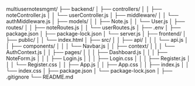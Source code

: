 multiusernotesmgmt/
├── backend/
│   ├── controllers/
│   │   ├── noteController.js
│   │   └── userController.js
│   ├── middleware/
│   │   └── authMiddleware.js
│   ├── models/
│   │   ├── Note.js
│   │   └── User.js
│   ├── routes/
│   │   ├── noteRoutes.js
│   │   └── userRoutes.js
│   ├── .env
│   ├── package.json
│   ├── package-lock.json
│   └── server.js
│
├── frontend/
│   ├── public/
│   │   └── index.html
│   ├── src/
│   │   ├── api/
│   │   │   └── api.js
│   │   ├── components/
│   │   │   └── Navbar.js
│   │   ├── context/
│   │   │   └── AuthContext.js
│   │   ├── pages/
│   │   │   ├── Dashboard.js
│   │   │   ├── NoteForm.js
│   │   │   ├── Login.js
│   │   │   ├── Login.css
│   │   │   ├── Register.js
│   │   │   └── Register.css
│   │   ├── App.js
│   │   ├── App.css
│   │   ├── index.js
│   │   └── index.css
│   ├── package.json
│   └── package-lock.json
│
├── .gitignore
└── README.md
